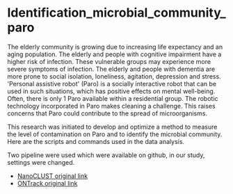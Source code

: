 # Identification_microbial_community_paro

The elderly community is growing due to increasing life expectancy and an aging population. The elderly and people with cognitive impairment have a higher risk of infection. These vulnerable groups may experience more severe symptoms of infection. The elderly and people with dementia are more prone to social isolation, loneliness, agitation, depression and stress. 'Personal assistive robot' (Paro) is a socially interactive robot that can be used in such situations, which has positive effects on mental well-being. Often, there is only 1 Paro available within a residential group. The robotic technology incorporated in Paro makes cleaning a challenge. This raises concerns that Paro could contribute to the spread of microorganisms.

This research was initiated to develop and optimize a method to measure the level of contamination on Paro and to identify the microbial community. Here are the scripts and commands used in the data analysis.

Two pipeline were used which were available on github, in our study, settings were changed.

* [NanoCLUST original link](https://github.com/genomicsITER/NanoCLUST) 
* [ONTrack original link](https://github.com/MaestSi/ONTrack) 
